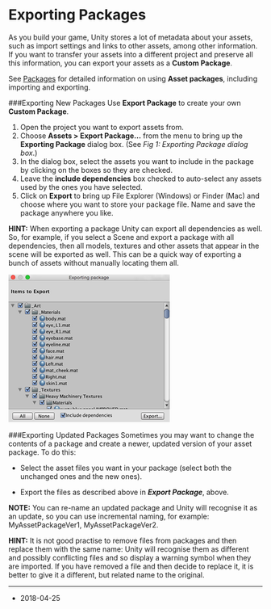 Exporting Packages
=======================================


As you build your game, Unity stores a lot of metadata about your assets, such as import settings and links to other assets, among other information. If you want to transfer your assets into a different project and preserve all this information, you can export your assets as a __Custom Package__.

See [Packages](AssetPackages) for detailed information on using __Asset packages__, including importing and exporting.

###Exporting New Packages
Use __Export Package__ to create your own __Custom Package__.

1. Open the project you want to export assets from.
2. Choose __Assets > Export Package…__ from the menu to bring up the __Exporting Package__ dialog box.
(See *Fig 1: Exporting Package dialog box*.)
3. In the dialog box, select the assets you want to include in the package by clicking on the boxes so they are checked.
4. Leave the __include dependencies__ box checked to auto-select any assets used by the ones you have selected. 
5. Click on __Export__ to bring up File Explorer (Windows) or Finder (Mac) and choose where you want to store your package file. 
Name and save the package anywhere you like.

**HINT:** When exporting a package Unity can export all dependencies as well. 
So, for example, if you select a Scene and export a package with all dependencies, then all models, 
textures and other assets that appear in the scene will be exported as well. 
This can be a quick way of exporting a bunch of assets without manually locating them all.

![Fig 1: Exporting Package dialog box](../uploads/Main/ExportPackageDialog.png)

###Exporting Updated Packages
Sometimes you may want to change the contents of a package and create a newer, updated version of your asset package. 
To do this:

* Select the asset files you want in your package (select both the unchanged ones and the new ones).

* Export the files as described above in ***Export Package***, above. 

**NOTE:** You can re-name an updated package and Unity will recognise it as an update, so you can use incremental naming, for example: MyAssetPackageVer1, MyAssetPackageVer2.

**HINT:** It is not good practise to remove files from packages and then replace them with the same name:
Unity will recognise them as different and possibly conflicting files and so display a warning symbol when they are imported.
If you have removed a file and then decide to replace it, it is better to give it a different, but related name to the original.

---

* <span class="page-edit"> 2018-04-25  <!-- include IncludeTextAmendPageSomeEdit --></span>
